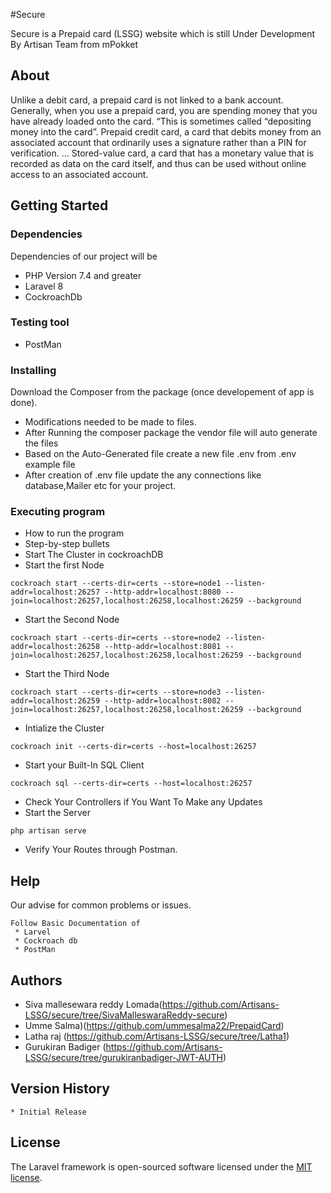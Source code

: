  #Secure

Secure is a Prepaid card (LSSG) website which is still Under Development By Artisan Team from mPokket

## About 
Unlike a debit card, a prepaid card is not linked to a bank account. Generally, when you use a prepaid card, you are spending money that you have already loaded onto the card. “This is sometimes called “depositing money into the card”.
Prepaid credit card, a card that debits money from an associated account that ordinarily uses a signature rather than a PIN for verification. ... Stored-value card, a card that has a monetary value that is recorded as data on the card itself, and thus can be used without online access to an associated account.
## Getting Started


### Dependencies

Dependencies of our project will be
* PHP Version 7.4 and greater
* Laravel 8
* CockroachDb

### Testing tool
* PostMan

### Installing

Download the Composer from the package (once developement of app is done).
* Modifications needed to be made to files.
* After Running the composer package  the vendor file will auto generate the files
* Based on the Auto-Generated file create a new file .env from .env example file
* After creation of .env file update the any connections like database,Mailer etc  for your project.

### Executing program

* How to run the program
* Step-by-step bullets
* Start The Cluster in cockroachDB
* Start the first Node
```
cockroach start --certs-dir=certs --store=node1 --listen-addr=localhost:26257 --http-addr=localhost:8080 --join=localhost:26257,localhost:26258,localhost:26259 --background
```
* Start  the Second Node
```
cockroach start --certs-dir=certs --store=node2 --listen-addr=localhost:26258 --http-addr=localhost:8081 --join=localhost:26257,localhost:26258,localhost:26259 --background
```
* Start the Third Node
```
cockroach start --certs-dir=certs --store=node3 --listen-addr=localhost:26259 --http-addr=localhost:8082 --join=localhost:26257,localhost:26258,localhost:26259 --background
```
* Intialize the Cluster
```
cockroach init --certs-dir=certs --host=localhost:26257
```
* Start your Built-In SQL Client
```
cockroach sql --certs-dir=certs --host=localhost:26257
```
* Check Your Controllers if You Want To Make any Updates
* Start the Server
```
php artisan serve
```
* Verify Your Routes through Postman.
## Help

Our advise for common problems or issues.
```
Follow Basic Documentation of 
 * Larvel
 * Cockroach db
 * PostMan
```
## Authors

* Siva mallesewara reddy Lomada(https://github.com/Artisans-LSSG/secure/tree/SivaMalleswaraReddy-secure)
* Umme Salma)(https://github.com/ummesalma22/PrepaidCard)
* Latha raj (https://github.com/Artisans-LSSG/secure/tree/Latha1)
* Gurukiran Badiger (https://github.com/Artisans-LSSG/secure/tree/gurukiranbadiger-JWT-AUTH)

## Version History

    * Initial Release
## License

The Laravel framework is open-sourced software licensed under the [MIT license](https://opensource.org/licenses/MIT).
